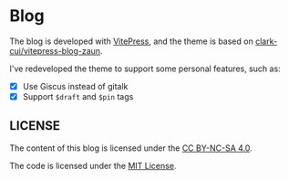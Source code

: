# Blog

The blog is developed with [VitePress](https://vitepress.dev), and the theme is based on [clark-cui/vitepress-blog-zaun](https://github.com/clark-cui/vitepress-blog-zaun).

I've redeveloped the theme to support some personal features, such as:

- [x] Use Giscus instead of gitalk
- [x] Support `$draft` and `$pin` tags

## LICENSE

The content of this blog is licensed under the [CC BY-NC-SA 4.0](http://creativecommons.org/licenses/by-nc-sa/4.0/?ref=chooser-v1).

The code is licensed under the [MIT License](https://opensource.org/licenses/MIT).
